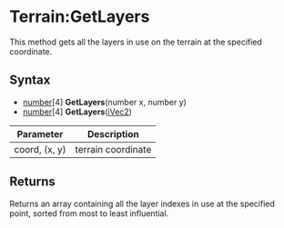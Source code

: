 # Terrain:GetLayers

This method gets all the layers in use on the terrain at the specified coordinate.

## Syntax

- [number](number)[4] **GetLayers**(number x, number y)
- [number](number)[4] **GetLayers**([iVec2](iVec2.md))

| Parameter | Description |
|---|---|
| coord, (x, y) | terrain coordinate |

## Returns

Returns an array containing all the layer indexes in use at the specified point, sorted from most to least influential.

